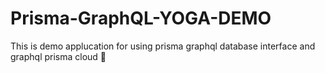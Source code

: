 # Prisma-GraphQL-YOGA-DEMO
This is demo applucation for using prisma graphql database interface and graphql prisma cloud 🎉
